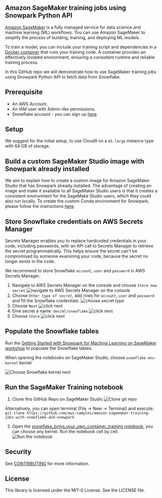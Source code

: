 ## Amazon SageMaker training jobs using Snowpark Python API

[Amazon SageMaker](https://aws.amazon.com/sagemaker/) is a fully managed service for data science and machine learning (ML) workflows. You can use Amazon SageMaker to simplify the process of building, training, and deploying ML models.

To train a model, you can include your training script and dependencies in a [Docker container](https://www.docker.com/resources/what-container) that runs your training code. A container provides an effectively isolated environment, ensuring a consistent runtime and reliable training process.

In this GitHub repo we will demonstrate how to use SageMaker training jobs using Snowpark Python API to fetch data from Snowflake.

## Prerequisite

- An AWS Account.
- An IAM user with Admin-like permissions.
- Snowflake account - you can sign up [here](https://signup.snowflake.com/).

## Setup

We suggest for the initial setup, to use Cloud9 on a `m5.large` instance type with 64 GB of storage.

## Build a custom SageMaker Studio image with Snowpark already installed

We aim to explain how to create a custom image for Amazon SageMaker Studio that has Snowpark already installed. The advantage of creating an image and make it available to all SageMaker Studio users is that it creates a consistent environment for the SageMake Studio users, which they could also run locally.
To create the custom Conda environment for Snowpark, please follow the instructions [here](snowflake-env-kernel-image).

## Store Snowflake credentials on AWS Secrets Manager

Secrets Manager enables you to replace hardcoded credentials in your code, including passwords, with an API call to Secrets Manager to retrieve the secret programmatically. This helps ensure the secret can't be compromised by someone examining your code, because the secret no longer exists in the code. 

We recommend to store Snowflake `account`, `user` and `password` in AWS Secrets Manager. 

1. Navigate to AWS Secrets Manager on the console and choose `Store new secret`
![navigate to AWS Secrets Manager on the console](./images/1_store_a_new_secret.png)
2. Choose `Other type of secret`, add rows for `account`, `user` and `password` and fill the Snowflake credentials.
![choose secret type](./images/2_choose_secret_type.png)
3. Choose `Next`
![click next](./images/3_click_next.png)
4. Give secret a name: `dev/ml/snowflake`
![click next](./images/4_give_secret_a_name.png)
5. Choose `Store`
![click next](./images/5_click_store.png)

## Populate the Snowflake tables 

Run the [Getting Started with Snowpark for Machine Learning on SageMaker workshop](https://quickstarts.snowflake.com/guide/getting_started_with_snowpark_for_machine_learning_on_sagemaker/index.html) to populate the Snowflake tables.

When opening the notebooks on SageMaker Studio, choose `snowflake-env-kernel` kernel

![Choose Snowflake kernel next](./images/choose_snowflake_kernel.png)

## Run the SageMaker Training notebook

1. Clone this GitHub Repo on SageMaker Studio
![Clone git repo](./images/clone_git_repo.png)

Alternatively, you can open terminal (File -> New -> Terminal) and execute:
`git clone https://github.com/aws-samples/amazon-sagemaker-training-jobs-with-snowflake-and-snowpark`

2. Open the [snowflake_bring_your_own_container_training notebook](./snowflake_bring_your_own_container_training/snowflake_bring_your_own_container_training.ipynb), you can choose any kernel. Run the notebook cell by cell.   
![Run the notebook](./images/run_the_notebook.png)

## Security

See [CONTRIBUTING](CONTRIBUTING.md#security-issue-notifications) for more information.

## License

This library is licensed under the MIT-0 License. See the LICENSE file.

